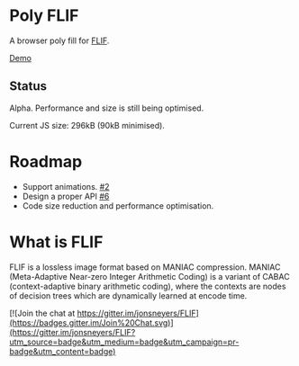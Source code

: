 # Poly FLIF
A browser poly fill for [FLIF](http://flif.info).

[Demo](https://uprootlabs.github.io/poly-flif/)

## Status

Alpha. Performance and size is still being optimised.

Current JS size: 296kB (90kB minimised).

# Roadmap

* Support animations. [#2](https://github.com/UprootLabs/poly-flif/issues/2)
* Design a proper API [#6](https://github.com/UprootLabs/poly-flif/issues/6)
* Code size reduction and performance optimisation.

# What is FLIF

FLIF is a lossless image format based on MANIAC compression. MANIAC (Meta-Adaptive Near-zero Integer Arithmetic Coding) is a variant of CABAC (context-adaptive binary arithmetic coding), where the contexts are nodes of decision trees which are dynamically learned at encode time.

[![Join the chat at https://gitter.im/jonsneyers/FLIF](https://badges.gitter.im/Join%20Chat.svg)](https://gitter.im/jonsneyers/FLIF?utm_source=badge&utm_medium=badge&utm_campaign=pr-badge&utm_content=badge)

